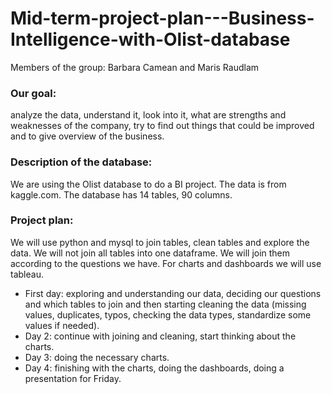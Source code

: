 # Mid-term-project-plan---Business-Intelligence-with-Olist-database

Members of the group: Barbara Camean and Maris Raudlam

### Our goal: 
analyze the data, understand it, look into it, what are strengths and weaknesses of the company, try to find out things that could be improved and to give overview of the business.

### Description of the database:
We are using the Olist database to do a BI project.
The data is from kaggle.com. The database has 14 tables, 90 columns. 

### Project plan:
We will use python and mysql to join tables, clean tables and explore the data. We will not join all tables into one dataframe. We will join them according to the questions we have. For charts and dashboards we will use tableau.

- First day: exploring and understanding our data, deciding our questions and which tables to join and then starting cleaning the data (missing values, duplicates, typos, checking the data types, standardize some values if needed).
- Day 2: continue with joining and cleaning, start thinking about the charts.
- Day 3: doing the necessary charts.
- Day 4: finishing with the charts, doing the dashboards, doing a presentation for Friday.
